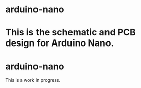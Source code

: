 # arduino-nano
This is the schematic and PCB design for Arduino Nano.
=======
# arduino-nano
This is a work in progress. 
